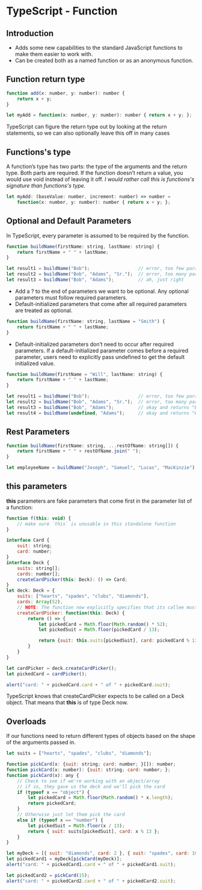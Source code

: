# TypeScript - Function

## Introduction
- Adds some new capabilities to the standard JavaScript functions to make them easier to work with.  
- Can be created both as a named function or as an anonymous function.  

## Function return type
```js
function add(x: number, y: number): number {
    return x + y;
}

let myAdd = function(x: number, y: number): number { return x + y; };
```
TypeScript can figure the return type out by looking at the return statements, so we can also optionally leave this off in many cases

## Functions's type

A function’s type has two parts: the type of the arguments and the return type. Both parts are required. If the function doesn’t return a value, you would use void instead of leaving it off. _I would rather call this is functions's signature than functions's type._
```js
let myAdd: (baseValue: number, increment: number) => number =
    function(x: number, y: number): number { return x + y; };
```

## Optional and Default Parameters
In TypeScript, every parameter is assumed to be required by the function.
```js
function buildName(firstName: string, lastName: string) {
    return firstName + " " + lastName;
}

let result1 = buildName("Bob");                  // error, too few parameters
let result2 = buildName("Bob", "Adams", "Sr.");  // error, too many parameters
let result3 = buildName("Bob", "Adams");         // ah, just right
```

- Add a ? to the end of parameters we want to be optional. Any optional parameters must follow required parameters.  
- Default-initialized parameters that come after all required parameters are treated as optional.  

```js
function buildName(firstName: string, lastName = "Smith") {
    return firstName + " " + lastName;
}
```
- Default-initialized parameters don’t need to occur after required parameters. If a default-initialized parameter comes before a required parameter, users need to explicitly pass undefined to get the default initialized value.

```js
function buildName(firstName = "Will", lastName: string) {
    return firstName + " " + lastName;
}

let result1 = buildName("Bob");                  // error, too few parameters
let result2 = buildName("Bob", "Adams", "Sr.");  // error, too many parameters
let result3 = buildName("Bob", "Adams");         // okay and returns "Bob Adams"
let result4 = buildName(undefined, "Adams");     // okay and returns "Will Adams"
```

## Rest Parameters
```js
function buildName(firstName: string, ...restOfName: string[]) {
    return firstName + " " + restOfName.join(" ");
}

let employeeName = buildName("Joseph", "Samuel", "Lucas", "MacKinzie");
```
## **this** parameters
**this** parameters are fake parameters that come first in the parameter list of a function:

```js
function f(this: void) {
    // make sure `this` is unusable in this standalone function
}
```

```js
interface Card {
    suit: string;
    card: number;
}
interface Deck {
    suits: string[];
    cards: number[];
    createCardPicker(this: Deck): () => Card;
}
let deck: Deck = {
    suits: ["hearts", "spades", "clubs", "diamonds"],
    cards: Array(52),
    // NOTE: The function now explicitly specifies that its callee must be of type Deck
    createCardPicker: function(this: Deck) {
        return () => {
            let pickedCard = Math.floor(Math.random() * 52);
            let pickedSuit = Math.floor(pickedCard / 13);

            return {suit: this.suits[pickedSuit], card: pickedCard % 13};
        }
    }
}

let cardPicker = deck.createCardPicker();
let pickedCard = cardPicker();

alert("card: " + pickedCard.card + " of " + pickedCard.suit);
```
TypeScript knows that createCardPicker expects to be called on a Deck object. That means that **this** is of type Deck now.
## Overloads
If our functions need to return different types of objects based on the shape of the arguments passed in.
```js
let suits = ["hearts", "spades", "clubs", "diamonds"];

function pickCard(x: {suit: string; card: number; }[]): number;
function pickCard(x: number): {suit: string; card: number; };
function pickCard(x): any {
    // Check to see if we're working with an object/array
    // if so, they gave us the deck and we'll pick the card
    if (typeof x == "object") {
        let pickedCard = Math.floor(Math.random() * x.length);
        return pickedCard;
    }
    // Otherwise just let them pick the card
    else if (typeof x == "number") {
        let pickedSuit = Math.floor(x / 13);
        return { suit: suits[pickedSuit], card: x % 13 };
    }
}

let myDeck = [{ suit: "diamonds", card: 2 }, { suit: "spades", card: 10 }, { suit: "hearts", card: 4 }];
let pickedCard1 = myDeck[pickCard(myDeck)];
alert("card: " + pickedCard1.card + " of " + pickedCard1.suit);

let pickedCard2 = pickCard(15);
alert("card: " + pickedCard2.card + " of " + pickedCard2.suit);
```